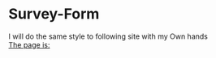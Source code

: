 # Survey-Form


I will do the same style to following site with my Own hands\
[The page is: ](https://survey-form.freecodecamp.rocks/)
